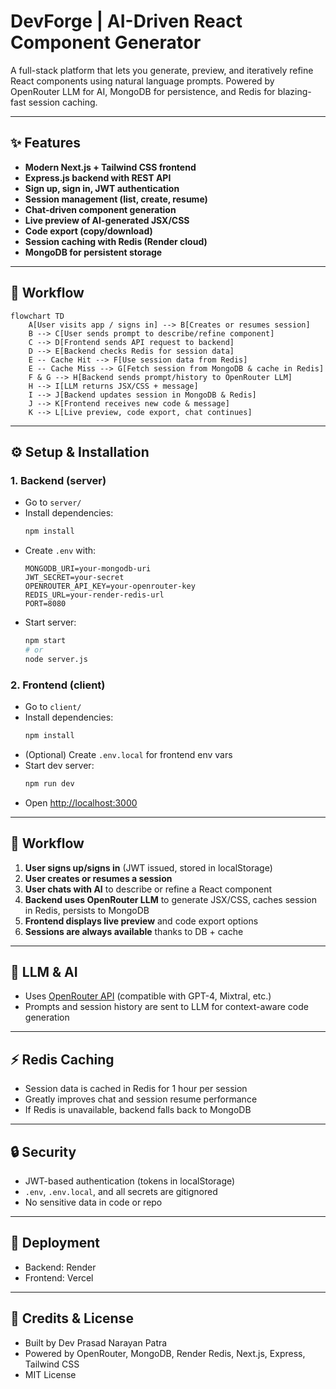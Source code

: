# DevForge | AI-Driven React Component Generator

A full-stack platform that lets you generate, preview, and iteratively refine React components using natural language prompts. Powered by OpenRouter LLM for AI, MongoDB for persistence, and Redis for blazing-fast session caching.

---

## ✨ Features
- **Modern Next.js + Tailwind CSS frontend**
- **Express.js backend with REST API**
- **Sign up, sign in, JWT authentication**
- **Session management (list, create, resume)**
- **Chat-driven component generation**
- **Live preview of AI-generated JSX/CSS**
- **Code export (copy/download)**
- **Session caching with Redis (Render cloud)**
- **MongoDB for persistent storage**

---

## 🔄 Workflow

```mermaid
flowchart TD
    A[User visits app / signs in] --> B[Creates or resumes session]
    B --> C[User sends prompt to describe/refine component]
    C --> D[Frontend sends API request to backend]
    D --> E[Backend checks Redis for session data]
    E -- Cache Hit --> F[Use session data from Redis]
    E -- Cache Miss --> G[Fetch session from MongoDB & cache in Redis]
    F & G --> H[Backend sends prompt/history to OpenRouter LLM]
    H --> I[LLM returns JSX/CSS + message]
    I --> J[Backend updates session in MongoDB & Redis]
    J --> K[Frontend receives new code & message]
    K --> L[Live preview, code export, chat continues]
```

---

## ⚙️ Setup & Installation

### 1. Backend (server)
- Go to `server/`
- Install dependencies:
  ```sh
  npm install
  ```
- Create `.env` with:
  ```env
  MONGODB_URI=your-mongodb-uri
  JWT_SECRET=your-secret
  OPENROUTER_API_KEY=your-openrouter-key
  REDIS_URL=your-render-redis-url
  PORT=8080
  ```
- Start server:
  ```sh
  npm start
  # or
  node server.js
  ```

### 2. Frontend (client)
- Go to `client/`
- Install dependencies:
  ```sh
  npm install
  ```
- (Optional) Create `.env.local` for frontend env vars
- Start dev server:
  ```sh
  npm run dev
  ```
- Open [http://localhost:3000](http://localhost:3000)

---

## 🔗 Workflow
1. **User signs up/signs in** (JWT issued, stored in localStorage)
2. **User creates or resumes a session**
3. **User chats with AI** to describe or refine a React component
4. **Backend uses OpenRouter LLM** to generate JSX/CSS, caches session in Redis, persists to MongoDB
5. **Frontend displays live preview** and code export options
6. **Sessions are always available** thanks to DB + cache

---

## 🤖 LLM & AI
- Uses [OpenRouter API](https://openrouter.ai/) (compatible with GPT-4, Mixtral, etc.)
- Prompts and session history are sent to LLM for context-aware code generation

---

## ⚡ Redis Caching
- Session data is cached in Redis for 1 hour per session
- Greatly improves chat and session resume performance
- If Redis is unavailable, backend falls back to MongoDB

---

## 🔒 Security
- JWT-based authentication (tokens in localStorage)
- `.env`, `.env.local`, and all secrets are gitignored
- No sensitive data in code or repo

---

## 🚀 Deployment
- Backend: Render
- Frontend: Vercel


---

## 🙌 Credits & License
- Built by Dev Prasad Narayan Patra
- Powered by OpenRouter, MongoDB, Render Redis, Next.js, Express, Tailwind CSS
- MIT License









